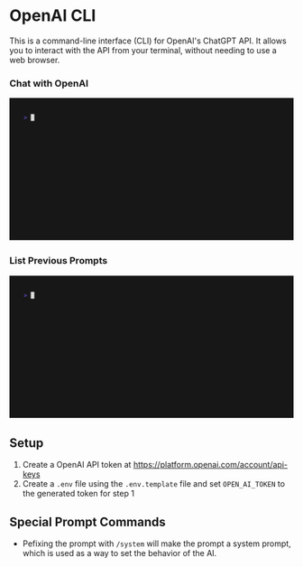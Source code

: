 # OpenAI CLI

This is a command-line interface (CLI) for OpenAI's ChatGPT API. It allows you to interact with the API from your terminal, without needing to use a web browser.

### Chat with OpenAI 
![Demo](demo.gif)
### List Previous Prompts
![List Chat](list.gif)

## Setup
1) Create a OpenAI API token at https://platform.openai.com/account/api-keys
2) Create a `.env` file using the `.env.template` file and set `OPEN_AI_TOKEN` to the generated token for step 1

## Special Prompt Commands
- Pefixing the prompt with `/system` will make the prompt a system prompt, which is used as a way to set the behavior of the AI.
